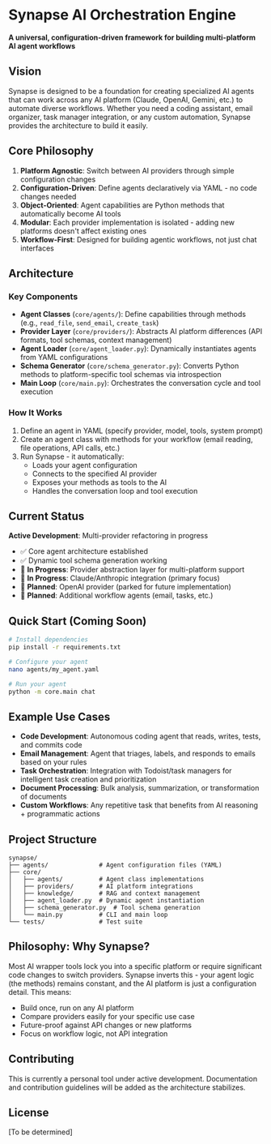 # Synapse AI Orchestration Engine

**A universal, configuration-driven framework for building multi-platform AI agent workflows**

## Vision

Synapse is designed to be a foundation for creating specialized AI agents that can work across any AI platform (Claude, OpenAI, Gemini, etc.) to automate diverse workflows. Whether you need a coding assistant, email organizer, task manager integration, or any custom automation, Synapse provides the architecture to build it easily.

## Core Philosophy

1. **Platform Agnostic**: Switch between AI providers through simple configuration changes
2. **Configuration-Driven**: Define agents declaratively via YAML - no code changes needed
3. **Object-Oriented**: Agent capabilities are Python methods that automatically become AI tools
4. **Modular**: Each provider implementation is isolated - adding new platforms doesn't affect existing ones
5. **Workflow-First**: Designed for building agentic workflows, not just chat interfaces

## Architecture

### Key Components

- **Agent Classes** (`core/agents/`): Define capabilities through methods (e.g., `read_file`, `send_email`, `create_task`)
- **Provider Layer** (`core/providers/`): Abstracts AI platform differences (API formats, tool schemas, context management)
- **Agent Loader** (`core/agent_loader.py`): Dynamically instantiates agents from YAML configurations
- **Schema Generator** (`core/schema_generator.py`): Converts Python methods to platform-specific tool schemas via introspection
- **Main Loop** (`core/main.py`): Orchestrates the conversation cycle and tool execution

### How It Works

1. Define an agent in YAML (specify provider, model, tools, system prompt)
2. Create an agent class with methods for your workflow (email reading, file operations, API calls, etc.)
3. Run Synapse - it automatically:
   - Loads your agent configuration
   - Connects to the specified AI provider
   - Exposes your methods as tools to the AI
   - Handles the conversation loop and tool execution

## Current Status

**Active Development**: Multi-provider refactoring in progress

- ✅ Core agent architecture established
- ✅ Dynamic tool schema generation working
- 🚧 **In Progress**: Provider abstraction layer for multi-platform support
- 🚧 **In Progress**: Claude/Anthropic integration (primary focus)
- 🔮 **Planned**: OpenAI provider (parked for future implementation)
- 🔮 **Planned**: Additional workflow agents (email, tasks, etc.)

## Quick Start (Coming Soon)

```bash
# Install dependencies
pip install -r requirements.txt

# Configure your agent
nano agents/my_agent.yaml

# Run your agent
python -m core.main chat
```

## Example Use Cases

- **Code Development**: Autonomous coding agent that reads, writes, tests, and commits code
- **Email Management**: Agent that triages, labels, and responds to emails based on your rules
- **Task Orchestration**: Integration with Todoist/task managers for intelligent task creation and prioritization
- **Document Processing**: Bulk analysis, summarization, or transformation of documents
- **Custom Workflows**: Any repetitive task that benefits from AI reasoning + programmatic actions

## Project Structure

```
synapse/
├── agents/              # Agent configuration files (YAML)
├── core/
│   ├── agents/          # Agent class implementations
│   ├── providers/       # AI platform integrations
│   ├── knowledge/       # RAG and context management
│   ├── agent_loader.py  # Dynamic agent instantiation
│   ├── schema_generator.py  # Tool schema generation
│   └── main.py          # CLI and main loop
└── tests/               # Test suite
```

## Philosophy: Why Synapse?

Most AI wrapper tools lock you into a specific platform or require significant code changes to switch providers. Synapse inverts this - your agent logic (the methods) remains constant, and the AI platform is just a configuration detail. This means:

- Build once, run on any AI platform
- Compare providers easily for your specific use case
- Future-proof against API changes or new platforms
- Focus on workflow logic, not API integration

## Contributing

This is currently a personal tool under active development. Documentation and contribution guidelines will be added as the architecture stabilizes.

## License

[To be determined]
